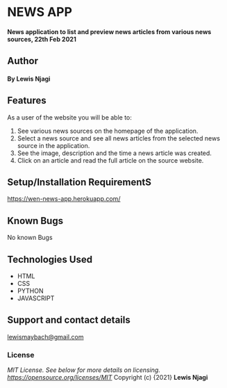# NEWS APP
#### News application to list and preview news articles from various news sources, 22th Feb 2021
## Author
#### By **Lewis Njagi**
## Features
As a user of the website you will be able to:
1. See various news sources on the homepage of the application.
2. Select a news source and see all news articles from the selected news source in the application.
3. See the image, description and the time a news article was created.
4. Click on an article and read the full article on the source website.
## Setup/Installation RequirementS
https://wen-news-app.herokuapp.com/
## Known Bugs
No known Bugs
## Technologies Used
* HTML
* CSS 
* PYTHON
* JAVASCRIPT
## Support and contact details
lewismaybach@gmail.com
### License
*MIT License.  See below for more details on licensing. https://opensource.org/licenses/MIT*
Copyright (c) {2021} **Lewis Njagi**